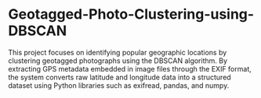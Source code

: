 # Geotagged-Photo-Clustering-using-DBSCAN
This project focuses on identifying popular geographic locations by clustering geotagged photographs using the DBSCAN algorithm. By extracting GPS metadata embedded in image files through the EXIF format, the system converts raw latitude and longitude data into a structured dataset using Python libraries such as exifread, pandas, and numpy. 
